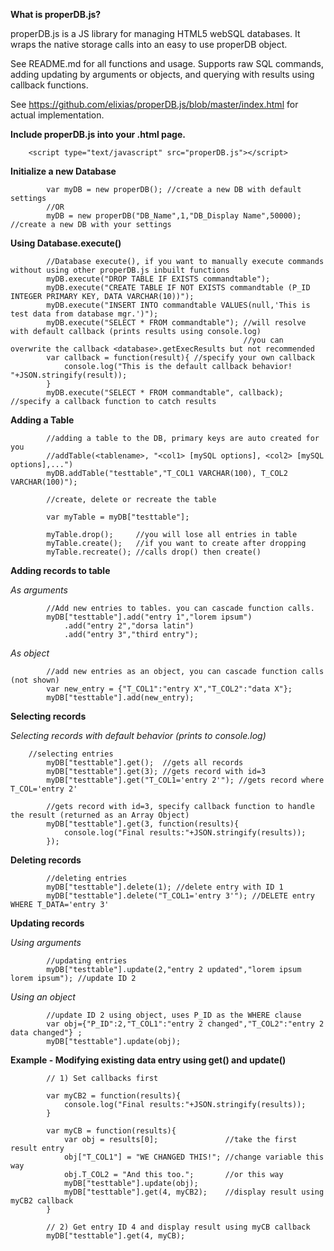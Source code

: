 **What is properDB.js?**

properDB.js is a JS library for managing HTML5 webSQL databases. It wraps the native storage calls into an easy to use properDB object.

See README.md for all functions and usage.
Supports raw SQL commands, adding updating by arguments or objects, and querying with results using callback functions.

See https://github.com/elixias/properDB.js/blob/master/index.html for actual implementation.

**Include properDB.js into your .html page.**
```
	<script type="text/javascript" src="properDB.js"></script>
```
**Initialize a new Database**
```
        var myDB = new properDB(); //create a new DB with default settings
        //OR
        myDB = new properDB("DB_Name",1,"DB_Display Name",50000); //create a new DB with your settings
```
**Using Database.execute()**
```
        //Database execute(), if you want to manually execute commands without using other properDB.js inbuilt functions
        myDB.execute("DROP TABLE IF EXISTS commandtable");
        myDB.execute("CREATE TABLE IF NOT EXISTS commandtable (P_ID INTEGER PRIMARY KEY, DATA VARCHAR(10))");
        myDB.execute("INSERT INTO commandtable VALUES(null,'This is test data from database mgr.')");
        myDB.execute("SELECT * FROM commandtable"); //will resolve with default callback (prints results using console.log)
                                                    //you can overwrite the callback <database>.getExecResults but not recommended
        var callback = function(result){ //specify your own callback
            console.log("This is the default callback behavior! "+JSON.stringify(result));
        }
        myDB.execute("SELECT * FROM commandtable", callback); //specify a callback function to catch results
```
**Adding a Table**
```
        //adding a table to the DB, primary keys are auto created for you
        //addTable(<tablename>, "<col1> [mySQL options], <col2> [mySQL options],...")
        myDB.addTable("testtable","T_COL1 VARCHAR(100), T_COL2 VARCHAR(100)");
```
```
        //create, delete or recreate the table
        
        var myTable = myDB["testtable"]; 
        
        myTable.drop();     //you will lose all entries in table
        myTable.create();   //if you want to create after dropping
        myTable.recreate(); //calls drop() then create()
```
**Adding records to table**

_As arguments_
```
        //Add new entries to tables. you can cascade function calls.
        myDB["testtable"].add("entry 1","lorem ipsum")
        	.add("entry 2","dorsa latin")
        	.add("entry 3","third entry");
```        	
_As object_  
```
        //add new entries as an object, you can cascade function calls (not shown)
        var new_entry = {"T_COL1":"entry X","T_COL2":"data X"};
        myDB["testtable"].add(new_entry);
```        
**Selecting records**

_Selecting records with default behavior (prints to console.log)_
```
	//selecting entries
        myDB["testtable"].get();  //gets all records
        myDB["testtable"].get(3); //gets record with id=3
        myDB["testtable"].get("T_COL1='entry 2'"); //gets record where T_COL='entry 2'

        //gets record with id=3, specify callback function to handle the result (returned as an Array Object)
        myDB["testtable"].get(3, function(results){ 
            console.log("Final results:"+JSON.stringify(results));   
        });
```
**Deleting records**
```
        //deleting entries
        myDB["testtable"].delete(1); //delete entry with ID 1
        myDB["testtable"].delete("T_COL1='entry 3'"); //DELETE entry WHERE T_DATA='entry 3'
```
**Updating records** 

_Using arguments_       
```
        //updating entries
        myDB["testtable"].update(2,"entry 2 updated","lorem ipsum lorem ipsum"); //update ID 2
```
_Using an object_
```
        //update ID 2 using object, uses P_ID as the WHERE clause
        var obj={"P_ID":2,"T_COL1":"entry 2 changed","T_COL2":"entry 2 data changed"} ; 
        myDB["testtable"].update(obj);
```
**Example - Modifying existing data entry using get() and update()**		
```
        // 1) Set callbacks first

        var myCB2 = function(results){ 
            console.log("Final results:"+JSON.stringify(results));   
        }

        var myCB = function(results){
            var obj = results[0];               //take the first result entry
            obj["T_COL1"] = "WE CHANGED THIS!"; //change variable this way
            obj.T_COL2 = "And this too.";       //or this way
            myDB["testtable"].update(obj);
            myDB["testtable"].get(4, myCB2);    //display result using myCB2 callback
        }

        // 2) Get entry ID 4 and display result using myCB callback
        myDB["testtable"].get(4, myCB);
```
